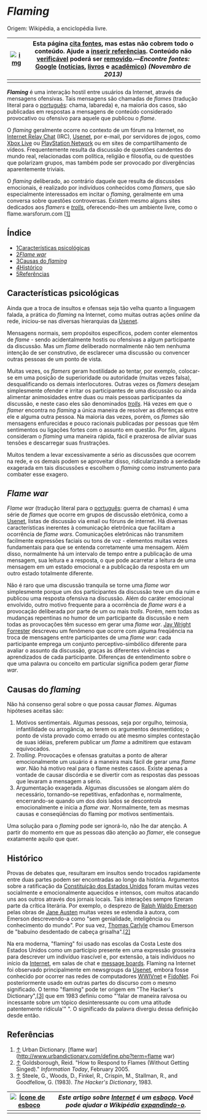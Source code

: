 # *Flaming*

Origem: Wikipédia, a enciclopédia livre.

| [![img](https://upload.wikimedia.org/wikipedia/commons/thumb/9/99/Question_book-new.svg/50px-Question_book-new.svg.png)](https://pt.wikipedia.org/wiki/Ficheiro:Question_book-new.svg) | Esta página [cita fontes](https://pt.wikipedia.org/wiki/Wikipédia:Livro_de_estilo/Cite_as_fontes), mas estas **não cobrem todo o conteúdo**. Ajude a [inserir referências](https://pt.wikipedia.org/wiki/Wikipédia:Livro_de_estilo/Referências_e_notas_de_rodapé). Conteúdo não [verificável](https://pt.wikipedia.org/wiki/Wikipédia:Verificabilidade) poderá ser [removido](https://pt.wikipedia.org/wiki/Wikipédia:Verificabilidade#Política_de_verificabilidade).—*Encontre fontes:* [Google](https://www.google.com/search?as_eq=wikipedia&as_epq=Flaming) ([notícias](https://www.google.com/search?hl=pt&tbm=nws&q=Flaming&oq=Flaming), [livros](http://books.google.com/books?&as_brr=0&as_epq=Flaming) e [acadêmico](https://scholar.google.com.br/scholar?hl=pt&q=Flaming)) *(Novembro de 2013)* |
| ------------------------------------------------------------ | ------------------------------------------------------------ |
|                                                              |                                                              |

***Flaming*** é uma interação hostil entre usuários da Internet, através de mensagens ofensivas. Tais mensagens são chamadas de *flames* (tradução literal para o [português](https://pt.wikipedia.org/wiki/Língua_portuguesa): chama, labareda) e, na maioria dos casos, são publicadas em respostas a mensagens de conteúdo considerado provocativo ou ofensivo para aquele que publicou o *flame*.

O *flaming* geralmente ocorre no contexto de um fórum na Internet, no [Internet Relay Chat](https://pt.wikipedia.org/wiki/Internet_Relay_Chat) (IRC), [Usenet](https://pt.wikipedia.org/wiki/Usenet), por e-mail, por servidores de jogos, como [Xbox Live](https://pt.wikipedia.org/wiki/Xbox_Live) ou [PlayStation Network](https://pt.wikipedia.org/wiki/PlayStation_Network) ou em sites de compartilhamento de vídeos. Frequentemente resulta da discussão de questões candentes do mundo real, relacionadas com política, religião e filosofia, ou de questões que polarizam grupos, mas também pode ser provocado por divergências aparentemente triviais.

O *flaming* deliberado, ao contrário daquele que resulta de discussões emocionais, é realizado por indivíduos conhecidos como *flamers*, que são especialmente interessados em incitar o *flaming*, geralmente em uma conversa sobre questões controversas. Existem mesmo alguns sites dedicados aos *flamers* e *[trolls](https://pt.wikipedia.org/wiki/Troll_(internet))*, oferecendo-lhes um ambiente livre, como o flame.warsforum.com [[1\]](https://pt.wikipedia.org/wiki/Flaming#cite_note-1)

## Índice



- [1Características psicológicas](https://pt.wikipedia.org/wiki/Flaming#Características_psicológicas)
- [2*Flame war*](https://pt.wikipedia.org/wiki/Flaming#Flame_war)
- [3Causas do *flaming*](https://pt.wikipedia.org/wiki/Flaming#Causas_do_flaming)
- [4Histórico](https://pt.wikipedia.org/wiki/Flaming#Histórico)
- [5Referências](https://pt.wikipedia.org/wiki/Flaming#Referências)

## Características psicológicas

Ainda que a troca de insultos e ofensas seja tão velha quanto a linguagem falada, a prática do *flaming* na Internet, como muitas outras ações *online* da rede, iniciou-se nas diversas hierarquias da [Usenet](https://pt.wikipedia.org/wiki/Usenet).

Mensagens normais, sem propósitos específicos, podem conter elementos de *flame* - sendo acidentalmente hostis ou ofensivas a algum participante da discussão. Mas um *flame* deliberado normalmente não tem nenhuma intenção de ser construtivo, de esclarecer uma discussão ou convencer outras pessoas de um ponto de vista.

Muitas vezes, os *flamers* geram hostilidade ao tentar, por exemplo, colocar-se em uma posição de superioridade ou autoridade (muitas vezes falsa), desqualificando os demais interlocutores. Outras vezes os *flamers* desejam simplesmente ofender e irritar os participantes de uma discussão ou ainda alimentar animosidades entre duas ou mais pessoas participantes da discussão, e neste caso eles são denominados *[trolls](https://pt.wikipedia.org/wiki/Wikipédia:O_que_é_um_troll%3F)*. Há vezes em que o *flamer* encontra no *flaming* a única maneira de resolver as diferenças entre ele e alguma outra pessoa. Na maioria das vezes, porém, os *flames* são mensagens enfurecidas e pouco racionais publicadas por pessoas que têm sentimentos ou ligações fortes com o assunto em questão. Por fim, alguns consideram o *flaming* uma maneira rápida, fácil e prazerosa de aliviar suas tensões e descarregar suas frustrações.

Muitos tendem a levar excessivamente a sério as discussões que ocorrem na rede, e os demais podem se aproveitar disso, ridicularizando a seriedade exagerada em tais discussões e escolhem o *flaming* como instrumento para combater esse exagero.

## *Flame war*

*Flame war* (tradução literal para o [português](https://pt.wikipedia.org/wiki/Língua_portuguesa): guerra de chamas) é uma série de *flames* que ocorre em grupos de discussão eletrônica, como a [Usenet](https://pt.wikipedia.org/wiki/Usenet), listas de discussão via email ou fóruns de internet. Há diversas características inerentes à comunicação eletrônica que facilitam a ocorrência de *flame wars*. Comunicações eletrônicas não transmitem facilmente expressões faciais ou tons de voz - elementos muitas vezes fundamentais para que se entenda corretamente uma mensagem. Além disso, normalmente há um intervalo de tempo entre a publicação de uma mensagem, sua leitura e a resposta, o que pode acarretar a leitura de uma mensagem em um estado emocional e a publicação da resposta em um outro estado totalmente diferente.

Não é raro que uma discussão tranquila se torne uma *flame war* simplesmente porque um dos participantes da discussão teve um dia ruim e publicou uma resposta ofensiva na discussão. Além do caráter emocional envolvido, outro motivo frequente para a ocorrência de *flame wars* é a provocação deliberada por parte de um ou mais *trolls*. Porém, nem todas as mudanças repentinas no humor de um participante da discussão e nem todas as provocações têm sucesso em gerar uma *flame war*. [Jay Wright Forrester](https://pt.wikipedia.org/wiki/Jay_Wright_Forrester) descreveu um fenômeno que ocorre com alguma freqüência na troca de mensagens entre participantes de uma *flame war*: cada participante emprega um conjunto perceptivo-simbólico diferente para avaliar o assunto da discussão, graças às diferentes vivências e aprendizados de cada participante. Diferenças de entendimento sobre o que uma palavra ou conceito em particular significa podem gerar *flame war*.

## Causas do *flaming*

Não há consenso geral sobre o que possa causar *flames*. Algumas hipóteses aceitas são:

1. Motivos sentimentais. Algumas pessoas, seja por orgulho, teimosia, infantilidade ou arrogância, ao terem os argumentos desmentidos; o ponto de vista provado como errado ou até mesmo simples contestação de suas idéias, preferem publicar um *flame* a admitirem que estavam equivocados.
2. *Trolling*. Provocações e ofensas gratuitas a ponto de alterar emocionalmente um usuário é a maneira mais fácil de gerar uma *flame war*. Não há motivo real para o flame nestes casos. Existe apenas a vontade de causar discórdia e se divertir com as respostas das pessoas que levaram a mensagem a sério.
3. Argumentação exagerada. Algumas discussões se alongam além do necessário, tornando-se repetitivas, enfadonhas e, normalmente, encerrando-se quando um dos dois lados se descontrola emocionalmente e inicia a *flame war*. Normalmente, tem as mesmas causas e conseqüências do flaming por motivos sentimentais.

Uma solução para o *flaming* pode ser ignorá-lo, não lhe dar atenção. A partir do momento em que as pessoas dão atenção ao *flamer*, ele consegue exatamente aquilo que quer.

## Histórico

Provas de debates que, resultaram em insultos sendo trocados rapidamente entre duas partes podem ser encontradas ao longo da história. Argumentos sobre a ratificação da [Constituição dos Estados Unidos](https://pt.wikipedia.org/wiki/Constituição_dos_Estados_Unidos) foram muitas vezes socialmente e emocionalmente aquecidos e intensos, com muitos atacando uns aos outros através dos jornais locais. Tais interações sempre fizeram parte da crítica literária. Por exemplo, o desprezo de [Ralph Waldo Emerson](https://pt.wikipedia.org/wiki/Ralph_Waldo_Emerson) pelas obras de [Jane Austen](https://pt.wikipedia.org/wiki/Jane_Austen) muitas vezes se estendia à autora, com Emerson descrevendo-a como "sem genialidade, inteligência ou conhecimento do mundo". Por sua vez, [Thomas Carlyle](https://pt.wikipedia.org/wiki/Thomas_Carlyle) chamou Emerson de "babuíno desdentado de cabeça grisalha".[[2\]](https://pt.wikipedia.org/wiki/Flaming#cite_note-reid-2)

Na era moderna, "flaming" foi usado nas escolas da Costa Leste dos Estados Unidos como um particípio presente em uma expressão grosseira para descrever um indivíduo irascível e, por extensão, a tais indivíduos no início da [Internet](https://pt.wikipedia.org/wiki/Internet), em salas de chat e [message boards](https://pt.wikipedia.org/w/index.php?title=Message_board&action=edit&redlink=1). Flaming na Internet foi observado principalmente em newsgroups da [Usenet](https://pt.wikipedia.org/wiki/Usenet), embora fosse conhecido por ocorrer nas redes de computadores [WWIVnet](https://pt.wikipedia.org/w/index.php?title=WWIVnet&action=edit&redlink=1) e [FidoNet](https://pt.wikipedia.org/wiki/FidoNet). Foi posteriormente usado em outras partes do discurso com o mesmo significado. O termo "flaming" pode ter origem em "The Hacker's Dictionary",[[3\]](https://pt.wikipedia.org/wiki/Flaming#cite_note-3) que em 1983 definiu como "'falar de maneira raivosa ou incessante sobre um tópico desinteressante ou com uma atitude patentemente ridícula'" ". O significado da palavra divergiu dessa definição desde então.

## Referências

1. [↑](https://pt.wikipedia.org/wiki/Flaming#cite_ref-1) Urban Dictionary. [flame war](http://www.urbandictionary.com/define.php?term=flame war)
2. [↑](https://pt.wikipedia.org/wiki/Flaming#cite_ref-reid_2-0) Goldsborough, Reid. "How to Respond to Flames (Without Getting Singed)." *Information Today*, February 2005.
3. [↑](https://pt.wikipedia.org/wiki/Flaming#cite_ref-3) Steele, G., Woods, D., Finkel, R., Crispin, M., Stallman, R., and Goodfellow, G. (1983). *The Hacker's Dictionary*, 1983.

| [![Ícone de esboço](https://upload.wikimedia.org/wikipedia/commons/thumb/e/e5/Farm-Fresh_global_telecom.png/30px-Farm-Fresh_global_telecom.png)](https://pt.wikipedia.org/wiki/Ficheiro:Farm-Fresh_global_telecom.png) | *Este artigo sobre [Internet](https://pt.wikipedia.org/wiki/Internet) é um [esboço](https://pt.wikipedia.org/wiki/Wikipédia:Esboço). Você pode ajudar a Wikipédia **[expandindo-o](https://pt.wikipedia.org/w/index.php?title=Flaming&action=edit)**.* |
| ------------------------------------------------------------ | ------------------------------------------------------------ |
|                                                              |                                                              |